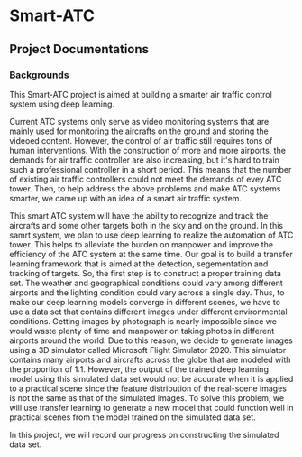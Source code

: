 # Smart-ATC
## Project Documentations
### Backgrounds
This Smart-ATC project is aimed at building a smarter air traffic control system using deep learning.  

Current ATC systems only serve as video monitoring systems that are mainly  used for monitoring the aircrafts on the ground and storing the videoed content. 
However, the control of air traffic still requires tons of human interventions. 
With the construction of more and more airports, the demands for air traffic controller are also increasing, but it's hard to train such a professional controller in a short period. This means that the number of existing air traffic controllers could not meet the demands of evey ATC tower. 
Then, to help address the above problems and make ATC systems smarter, we came up with an idea of a smart air traffic system.  

This smart ATC system will have the ability to recognize and track the aircrafts and some other targets both in the sky and on the ground. In this samrt system, we plan to use deep learning to realize the automation of ATC tower. This helps to alleviate the burden on manpower and improve the efficiency of the ATC system at the same time. Our goal is to build a transfer learning framework that is aimed at the detection, segementation and tracking of targets. So, the first step is to construct a proper training data set. The weather and geographical conditions could vary among different airports and the lighting condition could vary across a single day. Thus, to make our deep learning models converge in different scenes, we have to use a data set that contains different images under different environmental conditions. Getting images by photograph is nearly impossible since we would waste plenty of time and manpower on taking photos in different airports around the world. Due to this reason, we decide to generate images using a 3D simulator called Microsoft Flight Simulator 2020. This simulator contains many airports and aircrafts across the globe that are modeled with the proportion of 1:1. However, the output of the trained deep learning model using this simulated data set would not be accurate when it is applied to a practical scene since the feature distribution of the real-scene images is not the same as that of the simulated images. To solve this problem, we will use transfer learning to generate a new model that could function well in practical scenes from the model trained on the simulated data set.   

In this project, we will record our progress on constructing the simulated data set.
